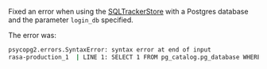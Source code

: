 Fixed an error when using the [SQLTrackerStore](tracker-stores.mdx#sqltrackerstore)
with a Postgres database and the parameter `login_db` specified.

The error was:

```bash
psycopg2.errors.SyntaxError: syntax error at end of input
rasa-production_1  | LINE 1: SELECT 1 FROM pg_catalog.pg_database WHERE datname = ?
```
